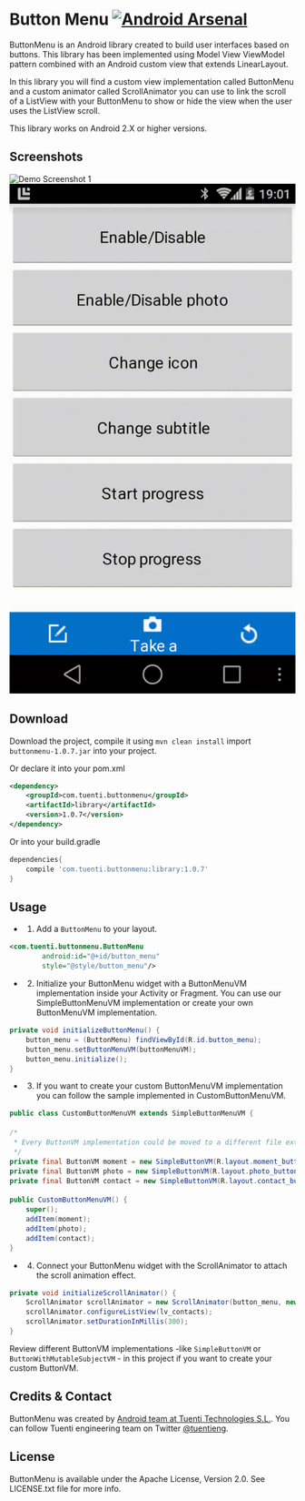 Button Menu [![Android Arsenal](https://img.shields.io/badge/Android%20Arsenal-Button%20Menu-brightgreen.svg?style=flat)](https://android-arsenal.com/details/1/887)
===========

ButtonMenu is an Android library created to build user interfaces based on buttons. This library has been implemented
 using Model View ViewModel pattern combined with an Android custom view that extends LinearLayout.

In this library you will find a custom view implementation called ButtonMenu and a custom animator called
ScrollAnimator you can use to link the scroll of a ListView with your ButtonMenu to show or hide the view when the
user uses the ListView scroll.

This library works on Android 2.X or higher versions.

Screenshots
-----------

![Demo Screenshot 1][1]
![Demo Screenshot 2][2]

Download
--------

Download the project, compile it using ``mvn clean install`` import ``buttonmenu-1.0.7.jar`` into your project.

Or declare it into your pom.xml

```xml
<dependency>
    <groupId>com.tuenti.buttonmenu</groupId>
    <artifactId>library</artifactId>
    <version>1.0.7</version>
</dependency>
```


Or into your build.gradle
```groovy
dependencies{
    compile 'com.tuenti.buttonmenu:library:1.0.7'
}
```


Usage
-----

* 1. Add a ``ButtonMenu`` to your layout.

```xml
<com.tuenti.buttonmenu.ButtonMenu
		android:id="@+id/button_menu"
		style="@style/button_menu"/>
```

* 2. Initialize your ButtonMenu widget with a ButtonMenuVM implementation inside your Activity or Fragment. You can use
our SimpleButtonMenuVM implementation or create your own ButtonMenuVM implementation.

```java
private void initializeButtonMenu() {
	button_menu = (ButtonMenu) findViewById(R.id.button_menu);
	button_menu.setButtonMenuVM(buttonMenuVM);
	button_menu.initialize();
}
```

* 3. If you want to create your custom ButtonMenuVM implementation you can follow the sample implemented in
CustomButtonMenuVM.

```java
public class CustomButtonMenuVM extends SimpleButtonMenuVM {

/*
 * Every ButtonVM implementation could be moved to a different file extending SimpleButtonVM if needed.
 */
private final ButtonVM moment = new SimpleButtonVM(R.layout.moment_button, R.id.moment, null);
private final ButtonVM photo = new SimpleButtonVM(R.layout.photo_button, R.id.photo, null);
private final ButtonVM contact = new SimpleButtonVM(R.layout.contact_button, R.id.contact, null);

public CustomButtonMenuVM() {
	super();
	addItem(moment);
	addItem(photo);
	addItem(contact);
}
```

* 4. Connect your ButtonMenu widget with the ScrollAnimator to attach the scroll animation effect.

```java
private void initializeScrollAnimator() {
	ScrollAnimator scrollAnimator = new ScrollAnimator(button_menu, new ObjectAnimatorFactory());
	scrollAnimator.configureListView(lv_contacts);
	scrollAnimator.setDurationInMillis(300);
}
```

Review different ButtonVM implementations -like ``SimpleButtonVM`` or ``ButtonWithMutableSubjectVM`` - in this
project if you want to create your custom ButtonVM.

Credits & Contact
-----------------

ButtonMenu was created by [Android team at Tuenti Technologies S.L.](http://github.com/tuenti). You can follow Tuenti
engineering team on Twitter [@tuentieng](http://twitter.com/tuentieng).

License
-------

ButtonMenu is available under the Apache License, Version 2.0. See LICENSE.txt file for more info.

[1]: ./art/screenshot1.gif
[2]: ./art/screenshot2.gif
